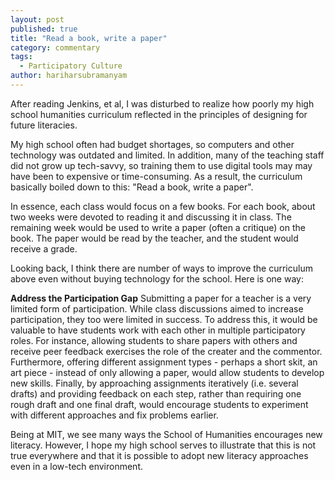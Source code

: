 ```yaml
---
layout: post
published: true
title: "Read a book, write a paper"
category: commentary
tags: 
  - Participatory Culture
author: hariharsubramanyam
---
```


After reading Jenkins, et al, I was disturbed to realize how poorly my high school humanities curriculum reflected in the principles of designing for future literacies.

My high school often had budget shortages, so computers and other technology was outdated and limited. In addition, many of the teaching staff did not grow up tech-savvy, so training them to use digital tools may may have been to expensive or time-consuming. As a result, the curriculum basically boiled down to this: "Read a book, write a paper".

In essence, each class would focus on a few books. For each book, about two weeks were devoted to reading it and discussing it in class. The remaining week would be used to write a paper (often a critique) on the book. The paper would be read by the teacher, and the student would receive a grade.

Looking back, I think there are number of ways to improve the curriculum above even without buying technology for the school. Here is one way:

**Address the Participation Gap** Submitting a paper for a teacher is a very limited form of participation. While class discussions aimed to increase participation, they too were limited in success. To address this, it would be valuable to have students work with each other in multiple participatory roles. For instance, allowing students to share papers with others and receive peer feedback exercises the role of the creater and the commentor. Furthermore, offering different assignment types - perhaps a short skit, an art piece - instead of only allowing a paper, would allow students to develop new skills. Finally, by approaching assignments iteratively (i.e. several drafts) and providing feedback on each step, rather than requiring one rough draft and one final draft, would encourage students to experiment with different approaches and fix problems earlier.

Being at MIT, we see many ways the School of Humanities encourages new literacy. However, I hope my high school serves to illustrate that this is not true everywhere and that it is possible to adopt new literacy approaches even in a low-tech environment.